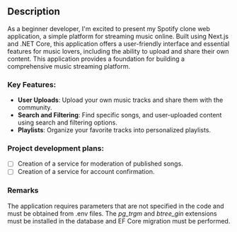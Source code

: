 ## Description

As a beginner developer, I'm excited to present my Spotify clone web application, a simple platform for streaming music online. Built using Next.js and .NET Core, this application offers a user-friendly interface and essential features for music lovers, including the ability to upload and share their own content. This application provides a foundation for building a comprehensive music streaming platform.

### Key Features:

- **User Uploads**: Upload your own music tracks and share them with the community.
- **Search and Filtering**: Find specific songs, and user-uploaded content using search and filtering options.
- **Playlists**: Organize your favorite tracks into personalized playlists. 

### Project development plans:

- [ ] Creation of a service for moderation of published songs.
- [ ] Creation of a service for account confirmation.

### Remarks

The application requires parameters that are not specified in the code and must be obtained from .env files.
The *pg_trgm* and *btree_gin* extensions must be installed in the database and EF Core migration must be performed.
